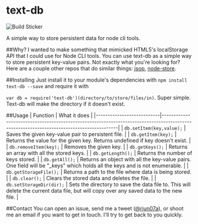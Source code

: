 # text-db
![Build Sticker](https://travis-ci.org/asarode/text-db.png?branch=master)

A simple way to store persistent data for node cli tools.

##Why?
I wanted to make something that mimicked HTML5's localStorage API that I could use for Node CLI tools. You can use text-db as a simple way to store persistent key-value pairs. Not exactly what you're looking for? Here are a couple other repos that do similar things: [jsop](https://github.com/typicode/jsop), [node-store](https://github.com/alexkwolfe/node-store).

##Installing
Just install it to your module's dependencies with `npm install text-db --save` and require it with 

`var db = require('text-db')(directory/to/store/files/in)`. Super simple. Text-db will make the directory if it doesn't exist.

##Usage
| Function                  | What it does                                                                                                                            |
|---------------------------|-----------------------------------------------------------------------------------------------------------------------------------------|
| `db.setItem(key,value);` | Saves the given key-value pair to persistent file.                                                                                      |
| `db.getItem(key);`        | Returns the value for the given key. Returns undefined if key doesn't exist.                                                            |
| `db.removeItem(key);`     | Removes the given key.                                                                                                                  |
| `db.getKeys();`           | Returns an array with all the stored keys.                                                                                              |
| `db.getLength();`         | Returns the number of keys stored.                                                                                                      |
| `db.getAll();`            | Returns an object with all the key-value pairs. One field will be "_keys" which holds all the keys and is not enumerable.               |
| `db.getStorageFile();`    | Returns a path to the file where data is being stored.                                                                                  |
| `db.clear();`             | Clears the stored data and deletes the file.                                                                                            |
| `db.setStorageDir(dir);`  | Sets the directory to save the data file to. This will delete the current data file, but will copy over any saved data to the new file. |

##Contact
You can open an issue, send me a tweet ([@rjun07a](https://twitter.com/rjun07a)), or shoot me an email if you want to get in touch. I'll try to get back to you quickly.
